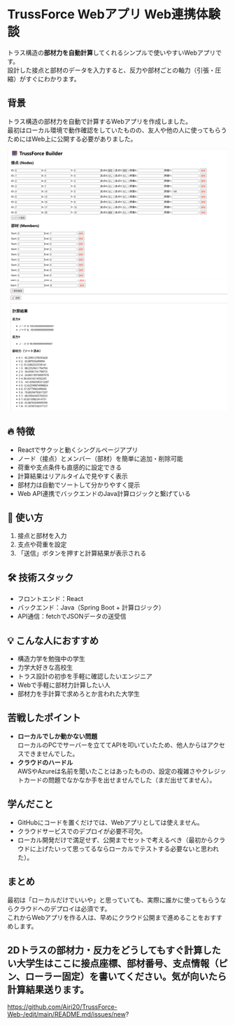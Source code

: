 # TrussForce Webアプリ Web連携体験談

トラス構造の**部材力を自動計算**してくれるシンプルで使いやすいWebアプリです。  
設計した接点と部材のデータを入力すると、反力や部材ごとの軸力（引張・圧縮）がすぐにわかります。  


## 背景

トラス構造の部材力を自動で計算するWebアプリを作成しました。  
最初はローカル環境で動作確認をしていたものの、友人や他の人に使ってもらうためにはWeb上に公開する必要がありました。


![画面1](スクリーンショット%202025-06-21%20213143.png)
![画面2](スクリーンショット%202025-06-21%20213159.png)


## 🔥 特徴

- Reactでサクッと動くシングルページアプリ
- ノード（接点）とメンバー（部材）を簡単に追加・削除可能
- 荷重や支点条件も直感的に設定できる
- 計算結果はリアルタイムで見やすく表示
- 部材力は自動でソートして分かりやすく提示
- Web API連携でバックエンドのJava計算ロジックと繋げている


## 🚀 使い方

1. 接点と部材を入力  
2. 支点や荷重を設定  
3. 「送信」ボタンを押すと計算結果が表示される  


## 🛠️ 技術スタック

- フロントエンド：React  
- バックエンド：Java（Spring Boot + 計算ロジック）  
- API通信：fetchでJSONデータの送受信  


## 💡 こんな人におすすめ

- 構造力学を勉強中の学生
- 力学大好きな高校生  
- トラス設計の初歩を手軽に確認したいエンジニア  
- Webで手軽に部材力計算したい人
- 部材力を手計算で求めろとか言われた大学生  


## 苦戦したポイント

- **ローカルでしか動かない問題**  
  ローカルのPCでサーバーを立ててAPIを叩いていたため、他人からはアクセスできませんでした。  
- **クラウドのハードル**  
  AWSやAzureは名前を聞いたことはあったものの、設定の複雑さやクレジットカードの問題でなかなか手を出せませんでした（まだ出せてません）。  


## 学んだこと

- GitHubにコードを置くだけでは、Webアプリとしては使えません。  
- クラウドサービスでのデプロイが必要不可欠。
- ローカル開発だけで満足せず、公開までセットで考えるべき（最初からクラウドに上げたいって思ってるならローカルでテストする必要ないと思われた）。  


## まとめ

最初は「ローカルだけでいいや」と思っていても、実際に誰かに使ってもらうならクラウドへのデプロイは必須です。    
これからWebアプリを作る人は、早めにクラウド公開まで進めることをおすすめします。


## 2Dトラスの部材力・反力をどうしてもすぐ計算したい大学生はここに接点座標、部材番号、支点情報（ピン、ローラー固定）を書いてください。気が向いたら計算結果送ります。  
https://github.com/Airi20/TrussForce-Web-/edit/main/README.md/issues/new?  
